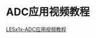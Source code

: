 # ADC应用视频教程

[LE5x1x-ADC应用视频教程](https://www.bilibili.com/video/BV183411y7yS?from=search&seid=8350800989865615760&spm_id_from=333.337.0.0)
